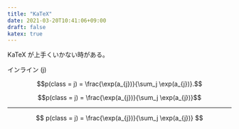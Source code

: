 ```yaml
---
title: "KaTeX"
date: 2021-03-20T10:41:06+09:00
draft: false
katex: true
---
```


KaTeX が上手くいかない時がある。

インライン \(j\)

$$p(class = j) = \frac{\exp(a_{j})}{\sum_j \exp(a_{j})}.$$


$$p(class = j) = \frac{\exp(a_{j})}{\sum_j \exp(a_{j})}$$


---

$$
p(class = j) = \frac{\exp(a_{j})}{\sum_j \exp(a_{j})}
$$

